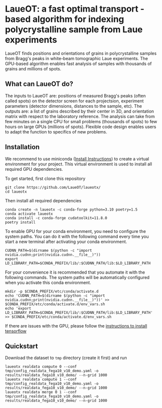 # LaueOT: a fast optimal transport -based algorithm for indexing polycrystalline sample from Laue experiments

LaueOT finds positions and orientations of grains in polycrystalline samples from Bragg's peaks in white-beam tomographic Laue experiments.
The GPU-based algorithm enables fast analysis of samples with thousands of grains and millions of spots.

## What can LaueOT do?

The inputs to LaueOT are: positions of measured Bragg's peaks (often called spots) on the detector screen for each projectsion, experiment parameters (detector dimensions, distances to the sample, etc). 
The outputs are: a list of grains described by their center in 3D, and orientation matrix with respect to the laboratory reference.
The analysis can take from few minutes on a single CPU for small problems (thousands of spots) to few hours on large GPUs (millions of spots).
Flexible code design enables users to adapt the function to specifics of new problems.

## Installation

We recommend to use miniconda ([Install Instructions](https://docs.conda.io/en/latest/miniconda.html)) to create a virtual environment for your project. This virtual environment is used to install all required GPU dependencies.

To get started, first clone this repository
```
git clone https://github.com/LaueOT/laueotx/
cd laueotx
```

Then install all required dependencies
```
conda create -n laueotx -c conda-forge python=3.10 poetry=1.5
conda activate laueotx
conda install -c conda-forge cudatoolkit=11.8.0
poetry install
```

To enable GPU for your conda environment, you need to configure the system paths. You can do it with the following command every time you start a new terminal after activating your conda environment.

```
CUDNN_PATH=$(dirname $(python -c "import nvidia.cudnn;print(nvidia.cudnn.__file__)"))
export LD_LIBRARY_PATH=$CONDA_PREFIX/lib/:$CUDNN_PATH/lib:$LD_LIBRARY_PATH
```

For your convenience it is recommended that you automate it with the following commands. The system paths will be automatically configured when you activate this conda environment.
```
mkdir -p $CONDA_PREFIX/etc/conda/activate.d
echo 'CUDNN_PATH=$(dirname $(python -c "import nvidia.cudnn;print(nvidia.cudnn.__file__)"))' >> $CONDA_PREFIX/etc/conda/activate.d/env_vars.sh
echo 'export LD_LIBRARY_PATH=$CONDA_PREFIX/lib/:$CUDNN_PATH/lib:$LD_LIBRARY_PATH' >> $CONDA_PREFIX/etc/conda/activate.d/env_vars.sh
```


If there are issues with the GPU, please follow the [instructions to install tensorflow](https://www.tensorflow.org/install/pip#step-by-step_instructions
)

## Quickstart

Download the dataset to `tmp` directory (create it first) and run

```
laueotx realdata compute 0 --conf tmp/config_realdata_fega10_v10_demo.yaml -o results/realdata_fega10_v10_demo/ --n-grid 1000
laueotx realdata compute 1 --conf tmp/config_realdata_fega10_v10_demo.yaml -o results/realdata_fega10_v10_demo/ --n-grid 1000
laueotx realdata merge 0 1 --conf tmp/config_realdata_fega10_v10_demo.yaml -o results/realdata_fega10_v10_demo/ --n-grid 1000
```
